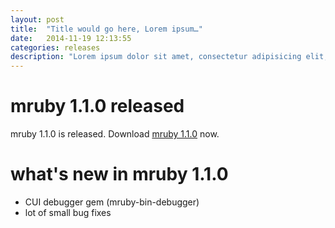 ```yaml
---
layout: post
title:  "Title would go here, Lorem ipsum…"
date:   2014-11-19 12:13:55
categories: releases
description: "Lorem ipsum dolor sit amet, consectetur adipisicing elit, sed do eiusmod tempor incididunt ut ero labore et dolore magna aliqua. Ut enim ad minim veniam adipisicing elit, sed do eiusmod."
---
```


mruby 1.1.0 released
====================

mruby 1.1.0 is released. Download [mruby 1.1.0][mruby-1.1.0-dl] now.

[mruby-1.1.0-dl]: https://github.com/mruby/mruby/archive/1.1.0.zip

what's new in mruby 1.1.0
=========================

* CUI debugger gem (mruby-bin-debugger)
* lot of small bug fixes
